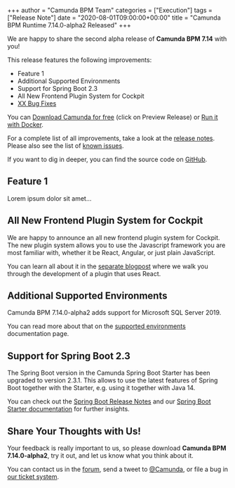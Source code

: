 +++
author = "Camunda BPM Team"
categories = ["Execution"]
tags = ["Release Note"]
date = "2020-08-01T09:00:00+00:00"
title = "Camunda BPM Runtime 7.14.0-alpha2 Released"
+++

We are happy to share the second alpha release of **Camunda BPM 7.14** with you!

This release features the following improvements:

- Feature 1
- Additional Supported Environments
- Support for Spring Boot 2.3
- All New Frontend Plugin System for Cockpit
- [XX Bug Fixes](https://jira.camunda.com/issues/?jql=issuetype%20%3D%20%22Bug%20Report%22%20AND%20fixVersion%20%3D%207.14.0-alpha2)

You can [Download Camunda for free](https://camunda.com/download/) (click on Preview Release) or [Run it with Docker](https://hub.docker.com/r/camunda/camunda-bpm-platform/).

For a complete list of all improvements, take a look at the [release notes](https://jira.camunda.com/secure/ReleaseNote.jspa?projectId=10230&version=16108).
Please also see the list of [known issues](https://jira.camunda.com/issues/?jql=issuetype%20%3D%20%22Bug%20Report%22%20AND%20fixVersion%20%3D%207.14.0%20AND%20status%20!%3D%20Closed%20).

If you want to dig in deeper, you can find the source code on [GitHub](https://github.com/camunda/camunda-bpm-platform/releases/tag/7.14.0-alpha2).

<!--more-->

## Feature 1

Lorem ipsum dolor sit amet...

## All New Frontend Plugin System for Cockpit

We are happy to announce an all new frontend plugin system for Cockpit. The new plugin system allows you to use the Javascript framework you are most familiar with, whether it be React, Angular, or just plain JavaScript.

You can learn all about it in the [separate blogpost](https://blog.camunda.com/post/2020/08/cockpit-7.14-plugin-system-introduction/) where we walk you through the development of a plugin that uses React.

## Additional Supported Environments

Camunda BPM 7.14.0-alpha2 adds support for Microsoft SQL Server 2019. 

You can read more about that on the [supported environments](https://docs.camunda.org/manual/latest/introduction/supported-environments/) documentation page.

## Support for Spring Boot 2.3

The Spring Boot version in the Camunda Spring Boot Starter has been upgraded to version 2.3.1. 
This allows to use the latest features of Spring Boot together with the Starter, e.g. using it together with Java 14.

You can check out the [Spring Boot Release Notes](https://github.com/spring-projects/spring-boot/wiki/Spring-Boot-2.3-Release-Notes) 
and our [Spring Boot Starter documentation](https://docs.camunda.org/manual/latest/user-guide/spring-boot-integration/) for further insights.

## Share Your Thoughts with Us!

Your feedback is really important to us, so please download **Camunda BPM 7.14.0-alpha2**, try it out, and let us know
what you think about it.

You can contact us in the [forum](https://forum.camunda.org/), send a tweet to [@Camunda](https://twitter.com/Camunda),
or file a bug in [our ticket system](https://jira.camunda.com/secure/CreateIssue!default.jspa).
